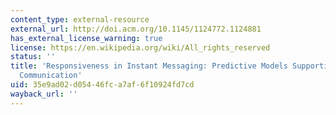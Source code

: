 ```yaml
---
content_type: external-resource
external_url: http://doi.acm.org/10.1145/1124772.1124881
has_external_license_warning: true
license: https://en.wikipedia.org/wiki/All_rights_reserved
status: ''
title: 'Responsiveness in Instant Messaging: Predictive Models Supporting Interpersonal
  Communication'
uid: 35e9ad02-d054-46fc-a7af-6f10924fd7cd
wayback_url: ''
---
```

